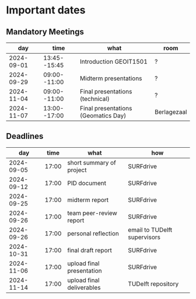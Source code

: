 
# Important dates 

## Mandatory Meetings

|   **day**  |  **time**    | **what** |**room**|
|------------|--------------|----------|--------|
| 2024-09-01 | 13:45--15:45 | Introduction GEOIT1501              | ? |            
| 2024-09-29 | 09:00--11:00 | Midterm presentations               | ? |            
| 2024-11-04 | 09:00--11:00 | Final presentations (technical)     | ? |            
| 2024-11-07 | 13:00--17:00 | Final presentations (Geomatics Day) | Berlagezaal |            


## Deadlines

|**day**|**time**|**what**|**how**|
|-------|--------|--------|-------|
| 2024-09-05 | 17:00 | short summary of project     | SURFdrive |
| 2024-09-12 | 17:00 | PID document                 | SURFdrive |
| 2024-09-25 | 17:00 | midterm report               | SURFdrive |
| 2024-09-26 | 17:00 | team peer-review report      | SURFdrive |
| 2024-09-26 | 17:00 | personal reflection          | email to TUDelft supervisors |
| 2024-10-31 | 17:00 | final draft report           | SURFdrive |
| 2024-11-06 | 17:00 | upload final presentation    | SURFdrive |
| 2024-11-14 | 17:00 | upload final deliverables    | TUDelft repository | 


